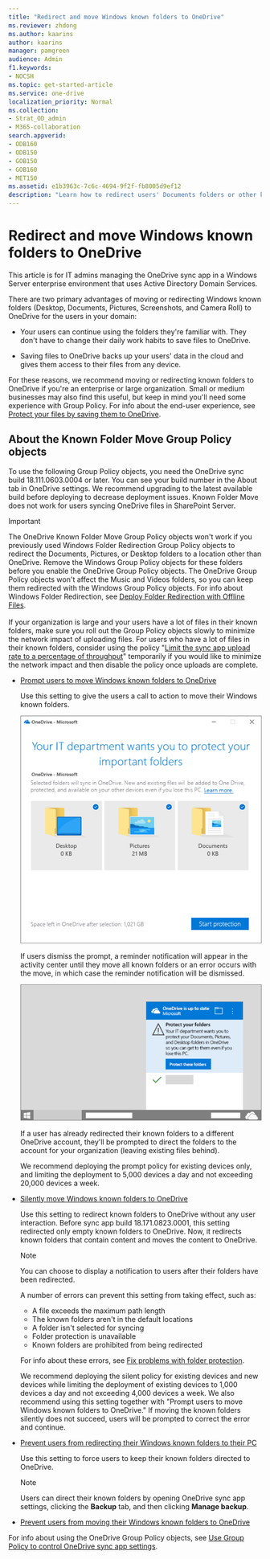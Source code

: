 ```yaml
---
title: "Redirect and move Windows known folders to OneDrive"
ms.reviewer: zhdong
ms.author: kaarins
author: kaarins
manager: pamgreen
audience: Admin
f1.keywords:
- NOCSH
ms.topic: get-started-article
ms.service: one-drive
localization_priority: Normal
ms.collection: 
- Strat_OD_admin
- M365-collaboration
search.appverid:
- ODB160
- ODB150
- GOB150
- GOB160
- MET150
ms.assetid: e1b3963c-7c6c-4694-9f2f-fb8005d9ef12
description: "Learn how to redirect users' Documents folders or other known folders to OneDrive."
---
```


# Redirect and move Windows known folders to OneDrive

This article is for IT admins managing the OneDrive sync app in a Windows Server enterprise environment that uses Active Directory Domain Services.
  
There are two primary advantages of moving or redirecting Windows known folders (Desktop, Documents, Pictures, Screenshots, and Camera Roll) to OneDrive for the users in your domain:
  
- Your users can continue using the folders they're familiar with. They don't have to change their daily work habits to save files to OneDrive.

- Saving files to OneDrive backs up your users' data in the cloud and gives them access to their files from any device.

For these reasons, we recommend moving or redirecting known folders to OneDrive if you're an enterprise or large organization. Small or medium businesses may also find this useful, but keep in mind you'll need some experience with Group Policy. For info about the end-user experience, see [Protect your files by saving them to OneDrive](https://support.office.com/article/d61a7930-a6fb-4b95-b28a-6552e77c3057).
  
## About the Known Folder Move Group Policy objects

To use the following Group Policy objects, you need the OneDrive sync build 18.111.0603.0004 or later. You can see your build number in the About tab in OneDrive settings.  We recommend upgrading to the latest available build before deploying to decrease deployment issues. Known Folder Move does not work for users syncing OneDrive files in SharePoint Server.  

> [!IMPORTANT]
   > The OneDrive Known Folder Move Group Policy objects won't work if you previously used Windows Folder Redirection Group Policy objects to redirect the Documents, Pictures, or Desktop folders to a location other than OneDrive. Remove the Windows Group Policy objects for these folders before you enable the OneDrive Group Policy objects. The OneDrive Group Policy objects won't affect the Music and Videos folders, so you can keep them redirected with the Windows Group Policy objects. For info about Windows Folder Redirection, see [Deploy Folder Redirection with Offline Files](/windows-server/storage/folder-redirection/deploy-folder-redirection).<br><br>If your organization is large and your users have a lot of files in their known folders, make sure you roll out the Group Policy objects slowly to minimize the network impact of uploading files. For users who have a lot of files in their known folders, consider using the policy "[Limit the sync app upload rate to a percentage of throughput](use-group-policy.md#AutomaticUploadBandwidthPercentage)" temporarily if you would like to minimize the network impact and then disable the policy once uploads are complete.
  
- [Prompt users to move Windows known folders to OneDrive](use-group-policy.md#KFMOptInWithWizard)

    Use this setting to give the users a call to action to move their Windows known folders.

    ![Screenshot of the dialog box that prompts users to protect their important folders](media/protect-important-folders-gpo.png)

    If users dismiss the prompt, a reminder notification will appear in the activity center until they move all known folders or an error occurs with the move, in which case the reminder notification will be dismissed.

    ![Screenshot of the notification that reminds users to protect their important folders](media/protect-important-folders-notification.png)

    If a user has already redirected their known folders to a different OneDrive account, they'll be prompted to direct the folders to the account for your organization (leaving existing files behind).
    
    We recommend deploying the prompt policy for existing devices only, and limiting the deployment to 5,000 devices a day and not exceeding 20,000 devices a week.
  
- [Silently move Windows known folders to OneDrive](use-group-policy.md#KFMOptInNoWizard)
    
    Use this setting to redirect known folders to OneDrive without any user interaction. Before sync app build 18.171.0823.0001, this setting redirected only empty known folders to OneDrive. Now, it redirects known folders that contain content and moves the content to OneDrive.

    > [!NOTE]
    > You can choose to display a notification to users after their folders have been redirected.  

    A number of errors can prevent this setting from taking effect, such as:
    - A file exceeds the maximum path length
    - The known folders aren't in the default locations
    - A folder isn't selected for syncing
    - Folder protection is unavailable
    - Known folders are prohibited from being redirected


    For info about these errors, see [Fix problems with folder protection](https://support.office.com/article/d61a7930-a6fb-4b95-b28a-6552e77c3057#BKMK_FixProblems).

    We recommend deploying the silent policy for existing devices and new devices while limiting the deployment of existing devices to 1,000 devices a day and not exceeding 4,000 devices a week.  We also recommend using this setting together with "Prompt users to move Windows known folders to OneDrive." If moving the known folders silently does not succeed, users will be prompted to correct the error and continue.  
   
- [Prevent users from redirecting their Windows known folders to their PC](use-group-policy.md#KFMBlockOptOut)

    Use this setting to force users to keep their known folders directed to OneDrive.

    > [!NOTE]
    > Users can direct their known folders by opening OneDrive sync app settings, clicking the **Backup** tab, and then clicking **Manage backup**.
  
- [Prevent users from moving their Windows known folders to OneDrive](use-group-policy.md#BlockKnownFolderMove)

For info about using the OneDrive Group Policy objects, see [Use Group Policy to control OneDrive sync app settings](use-group-policy.md).
